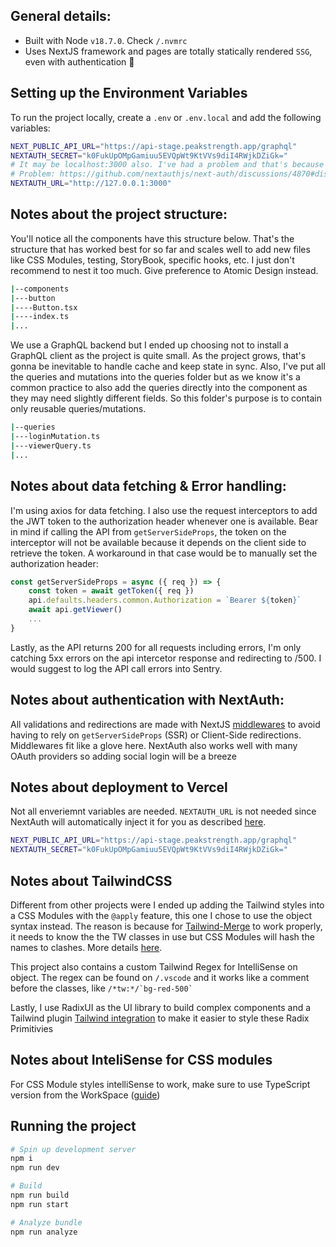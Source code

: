 ## General details:

- Built with Node `v18.7.0`. Check `/.nvmrc`
- Uses NextJS framework and pages are totally statically rendered `SSG`, even with authentication 🤯

## Setting up the Environment Variables

To run the project locally, create a `.env` or `.env.local` and add the following variables:

```bash
NEXT_PUBLIC_API_URL="https://api-stage.peakstrength.app/graphql"
NEXTAUTH_SECRET="k0FukUpOMpGamiuu5EVQpWt9KtVVs9diI4RWjkDZiGk="
# It may be localhost:3000 also. I've had a problem and that's because I'm using like this.
# Problem: https://github.com/nextauthjs/next-auth/discussions/4870#discussioncomment-3460766
NEXTAUTH_URL="http://127.0.0.1:3000"
```

## Notes about the project structure:

You'll notice all the components have this structure below. That's the structure that has worked best for so far and scales well to add new files like CSS Modules, testing, StoryBook, specific hooks, etc. I just don't recommend to nest it too much. Give preference to Atomic Design instead.

```bash
|--components
|---button
|----Button.tsx
|----index.ts
|...
```

We use a GraphQL backend but I ended up choosing not to install a GraphQL client as the project is quite small.
As the project grows, that's gonna be inevitable to handle cache and keep state in sync. Also, I've put all the queries and mutations into the queries folder but as we know it's a common practice to also add the queries directly into the component as they may need slightly different fields. So this folder's purpose is to contain only reusable queries/mutations.

```bash
|--queries
|---loginMutation.ts
|---viewerQuery.ts
|...
```

## Notes about data fetching & Error handling:

I'm using axios for data fetching. I also use the request interceptors to add the JWT token to the authorization header whenever one is available. Bear in mind if calling the API from `getServerSideProps`, the token on the interceptor will not be available because it depends on the client side to retrieve the token. A workaround in that case would be to manually set the authorization header:

```jsx
const getServerSideProps = async ({ req }) => {
    const token = await getToken({ req })
    api.defaults.headers.common.Authorization = `Bearer ${token}`
    await api.getViewer()
    ...
}
```

Lastly, as the API returns 200 for all requests including errors, I'm only catching 5xx errors on the api intercetor response and redirecting to /500. I would suggest to log the API call errors into Sentry.

## Notes about authentication with NextAuth:

All validations and redirections are made with NextJS [middlewares](https://nextjs.org/docs/advanced-features/middleware) to avoid having to rely on `getServerSideProps` (SSR) or Client-Side redirections. Middlewares fit like a glove here. NextAuth also works well with many OAuth providers so adding social login will be a breeze

## Notes about deployment to Vercel

Not all enveriemnt variables are needed. `NEXTAUTH_URL` is not needed since NextAuth will automatically inject it for you as described [here](https://next-auth.js.org/configuration/options).

```bash
NEXT_PUBLIC_API_URL="https://api-stage.peakstrength.app/graphql"
NEXTAUTH_SECRET="k0FukUpOMpGamiuu5EVQpWt9KtVVs9diI4RWjkDZiGk="
```

## Notes about TailwindCSS

Different from other projects were I ended up adding the Tailwind styles into a CSS Modules with the `@apply` feature, this one I chose to use the object syntax instead. The reason is because for [Tailwind-Merge](https://github.com/dcastil/tailwind-merge) to work properly, it needs to know the the TW classes in use but CSS Modules will hash the names to clashes. More details [here](https://github.com/dcastil/tailwind-merge/discussions/122).

This project also contains a custom Tailwind Regex for IntelliSense on object. The regex can be found on `/.vscode` and it works like a comment before the classes, like `` /*tw:*/`bg-red-500` ``

Lastly, I use RadixUI as the UI library to build complex components and a Tailwind plugin [Tailwind integration](https://www.npmjs.com/package/tailwindcss-radix) to make it easier to style these Radix Primitivies

## Notes about InteliSense for CSS modules

For CSS Module styles intelliSense to work, make sure to use TypeScript version from the WorkSpace ([guide](https://code.visualstudio.com/docs/typescript/typescript-compiling#_using-the-workspace-version-of-typescript))

## Running the project

```bash
# Spin up development server
npm i
npm run dev

# Build
npm run build
npm run start

# Analyze bundle
npm run analyze
```

